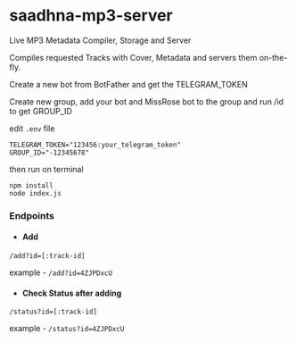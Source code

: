 # saadhna-mp3-server
Live MP3 Metadata Compiler, Storage and Server

Compiles requested Tracks with Cover, Metadata and servers them on-the-fly.

Create a new bot from BotFather and get the TELEGRAM_TOKEN

Create new group, add your bot and MissRose bot to the group and run /id to get GROUP_ID


edit `.env` file
```
TELEGRAM_TOKEN="123456:your_telegram_token"
GROUP_ID="-12345678"
```
then run on terminal
```
npm install
node index.js
```

### Endpoints
- #### Add
```
/add?id=[:track-id]
```
example - `/add?id=4ZJPDxcU`

- #### Check Status after adding
```
/status?id=[:track-id]
```
example - `/status?id=4ZJPDxcU`
